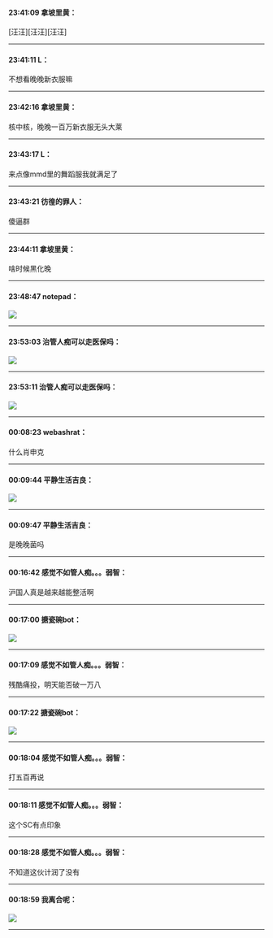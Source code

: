 #### 23:41:09  拿坡里黄：

[汪汪][汪汪][汪汪]

*****

#### 23:41:11  L：

不想看晚晚新衣服嘛

*****

#### 23:42:16  拿坡里黄：

核中核，晚晚一百万新衣服无头大莱

*****

#### 23:43:17  L：

来点像mmd里的舞蹈服我就满足了

*****

#### 23:43:21  彷徨的罪人：

傻逼群

*****

#### 23:44:11  拿坡里黄：

啥时候黑化晚

*****

#### 23:48:47  notepad：

![](http://gchat.qpic.cn/gchatpic_new/976058243/614391357-2888880050-AFA99E38F72646863400B4E81BE66619/0?term=2")

*****

#### 23:53:03  治管人痴可以走医保吗：

![](http://gchat.qpic.cn/gchatpic_new/814792414/614391357-3133064292-44EFFA0073DD9117DD988EAC046C5798/0?term=2")

*****

#### 23:53:11  治管人痴可以走医保吗：

![](http://gchat.qpic.cn/gchatpic_new/814792414/614391357-2175505404-48A20F8EFC180952CE2946A9D2B7B136/0?term=2")

*****

#### 00:08:23  webashrat：

什么肖申克

*****

#### 00:09:44  平静生活吉良：

![](http://gchat.qpic.cn/gchatpic_new/3089029292/614391357-2344261882-76A74C5BB5C16051D32A653499CB915B/0?term=2")

*****

#### 00:09:47  平静生活吉良：

是晚晚菌吗

*****

#### 00:16:42  感觉不如管人痴。。。弱智：

沪国人真是越来越能整活啊

*****

#### 00:17:00  搪瓷碗bot：

![](http://gchat.qpic.cn/gchatpic_new/648903013/614391357-2842541267-576B42AFD3023C7106A0B39E9BC481A6/0?term=2")

*****

#### 00:17:09  感觉不如管人痴。。。弱智：

残酷痛投，明天能否破一万八

*****

#### 00:17:22  搪瓷碗bot：

![](http://gchat.qpic.cn/gchatpic_new/648903013/614391357-2158213572-65E7B36C06B1453D66F5A62F9FD9817C/0?term=2")

*****

#### 00:18:04  感觉不如管人痴。。。弱智：

打五百再说

*****

#### 00:18:11  感觉不如管人痴。。。弱智：

这个SC有点印象

*****

#### 00:18:28  感觉不如管人痴。。。弱智：

不知道这伙计润了没有

*****

#### 00:18:59  我离合呢：

![](http://gchat.qpic.cn/gchatpic_new/1546675757/614391357-2873234601-B97C7D227AEA6BE01CC1E9E7726A510F/0?term=2")

*****

